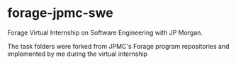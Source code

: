 # forage-jpmc-swe
Forage Virtual Internship on Software Engineering with JP Morgan.

The task folders were forked from JPMC's Forage program repositories 
and implemented by me during the virtual internship
